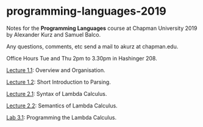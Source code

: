 # programming-languages-2019

Notes for the **Programming Languages** course at Chapman University 2019 by Alexander Kurz and Samuel Balco.

Any questions, comments, etc send a mail to akurz at chapman.edu.

Office Hours Tue and Thu 2pm to 3.30pm in Hashinger 208.

[Lecture 1.1](https://github.com/alexhkurz/programming-languages-2019/blob/master/lecture-1.1.md): Overview and Organisation.

[Lecture 1.2](https://github.com/alexhkurz/programming-languages-2019/blob/master/lecture-1.2.md): Short Introduction to Parsing.

[Lecture 2.1](https://hackmd.io/@m5rnD-8SSPuuSHTKgXvMjg/Skjdh1sSS): Syntax of Lambda Calculus.

[Lecture 2.2](https://hackmd.io/@m5rnD-8SSPuuSHTKgXvMjg/SyDa-43BB): Semantics of Lambda Calculus.

[Lab 3.1](https://github.com/alexhkurz/programming-languages-2019/blob/master/Lab1-Lambda-Calculus/README.md): Programming the Lambda Calculus.

